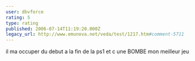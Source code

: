 ```yaml
---
user: dbvforce
rating: 5
type: rating
published: 2006-07-14T11:19:20.000Z
legacy_url: http://www.emunova.net/veda/test/1217.htm#comment-5711
---
```

il ma occuper du debut a la fin de la ps1 et c une BOMBE mon meilleur jeu